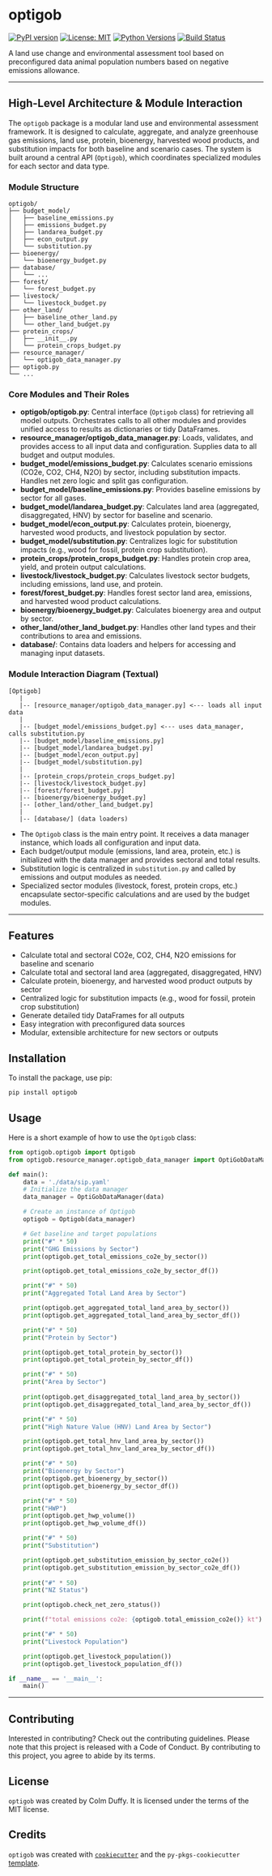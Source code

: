 # optigob

[![PyPI version](https://img.shields.io/pypi/v/optigob.svg)](https://pypi.org/project/optigob/)
[![License: MIT](https://img.shields.io/badge/License-MIT-yellow.svg)](https://opensource.org/licenses/MIT)
[![Python Versions](https://img.shields.io/pypi/pyversions/optigob.svg)](https://pypi.org/project/optigob/)
[![Build Status](https://img.shields.io/github/actions/workflow/status/colmduff/OptiGob/ci.yml?branch=main)](https://github.com/colmduff/OptiGob/actions)

A land use change and environmental assessment tool based on preconfigured data animal population numbers based on negative emissions allowance.

---

## High-Level Architecture & Module Interaction

The `optigob` package is a modular land use and environmental assessment framework. It is designed to calculate, aggregate, and analyze greenhouse gas emissions, land use, protein, bioenergy, harvested wood products, and substitution impacts for both baseline and scenario cases. The system is built around a central API (`Optigob`), which coordinates specialized modules for each sector and data type.

### Module Structure

```
optigob/
├── budget_model/
│   ├── baseline_emissions.py
│   ├── emissions_budget.py
│   ├── landarea_budget.py
│   ├── econ_output.py
│   └── substitution.py
├── bioenergy/
│   └── bioenergy_budget.py
├── database/
│   └── ...
├── forest/
│   └── forest_budget.py
├── livestock/
│   └── livestock_budget.py
├── other_land/
│   ├── baseline_other_land.py
│   └── other_land_budget.py
├── protein_crops/
│   ├── __init__.py
│   └── protein_crops_budget.py
├── resource_manager/
│   └── optigob_data_manager.py
├── optigob.py
└── ...
```

### Core Modules and Their Roles

- **optigob/optigob.py**: Central interface (`Optigob` class) for retrieving all model outputs. Orchestrates calls to all other modules and provides unified access to results as dictionaries or tidy DataFrames.
- **resource_manager/optigob_data_manager.py**: Loads, validates, and provides access to all input data and configuration. Supplies data to all budget and output modules.
- **budget_model/emissions_budget.py**: Calculates scenario emissions (CO2e, CO2, CH4, N2O) by sector, including substitution impacts. Handles net zero logic and split gas configuration.
- **budget_model/baseline_emissions.py**: Provides baseline emissions by sector for all gases.
- **budget_model/landarea_budget.py**: Calculates land area (aggregated, disaggregated, HNV) by sector for baseline and scenario.
- **budget_model/econ_output.py**: Calculates protein, bioenergy, harvested wood products, and livestock population by sector.
- **budget_model/substitution.py**: Centralizes logic for substitution impacts (e.g., wood for fossil, protein crop substitution).
- **protein_crops/protein_crops_budget.py**: Handles protein crop area, yield, and protein output calculations.
- **livestock/livestock_budget.py**: Calculates livestock sector budgets, including emissions, land use, and protein.
- **forest/forest_budget.py**: Handles forest sector land area, emissions, and harvested wood product calculations.
- **bioenergy/bioenergy_budget.py**: Calculates bioenergy area and output by sector.
- **other_land/other_land_budget.py**: Handles other land types and their contributions to area and emissions.
- **database/**: Contains data loaders and helpers for accessing and managing input datasets.

### Module Interaction Diagram (Textual)

```text
[Optigob]
   |
   |-- [resource_manager/optigob_data_manager.py] <--- loads all input data
   |
   |-- [budget_model/emissions_budget.py] <--- uses data_manager, calls substitution.py
   |-- [budget_model/baseline_emissions.py]
   |-- [budget_model/landarea_budget.py]
   |-- [budget_model/econ_output.py]
   |-- [budget_model/substitution.py]
   |
   |-- [protein_crops/protein_crops_budget.py]
   |-- [livestock/livestock_budget.py]
   |-- [forest/forest_budget.py]
   |-- [bioenergy/bioenergy_budget.py]
   |-- [other_land/other_land_budget.py]
   |
   |-- [database/] (data loaders)
```

- The `Optigob` class is the main entry point. It receives a data manager instance, which loads all configuration and input data.
- Each budget/output module (emissions, land area, protein, etc.) is initialized with the data manager and provides sectoral and total results.
- Substitution logic is centralized in `substitution.py` and called by emissions and output modules as needed.
- Specialized sector modules (livestock, forest, protein crops, etc.) encapsulate sector-specific calculations and are used by the budget modules.

---

## Features

- Calculate total and sectoral CO2e, CO2, CH4, N2O emissions for baseline and scenario
- Calculate total and sectoral land area (aggregated, disaggregated, HNV)
- Calculate protein, bioenergy, and harvested wood product outputs by sector
- Centralized logic for substitution impacts (e.g., wood for fossil, protein crop substitution)
- Generate detailed tidy DataFrames for all outputs
- Easy integration with preconfigured data sources
- Modular, extensible architecture for new sectors or outputs

## Installation

To install the package, use pip:

```bash
pip install optigob
```

## Usage

Here is a short example of how to use the `Optigob` class:

```python
from optigob.optigob import Optigob
from optigob.resource_manager.optigob_data_manager import OptiGobDataManager

def main():
    data = './data/sip.yaml'
    # Initialize the data manager
    data_manager = OptiGobDataManager(data)

    # Create an instance of Optigob
    optigob = Optigob(data_manager)

    # Get baseline and target populations
    print("#" * 50)
    print("GHG Emissions by Sector")
    print(optigob.get_total_emissions_co2e_by_sector())

    print(optigob.get_total_emissions_co2e_by_sector_df())

    print("#" * 50)
    print("Aggregated Total Land Area by Sector")

    print(optigob.get_aggregated_total_land_area_by_sector())
    print(optigob.get_aggregated_total_land_area_by_sector_df())

    print("#" * 50)
    print("Protein by Sector")

    print(optigob.get_total_protein_by_sector())
    print(optigob.get_total_protein_by_sector_df())

    print("#" * 50)
    print("Area by Sector")
    
    print(optigob.get_disaggregated_total_land_area_by_sector())
    print(optigob.get_disaggregated_total_land_area_by_sector_df())

    print("#" * 50)
    print("High Nature Value (HNV) Land Area by Sector")

    print(optigob.get_total_hnv_land_area_by_sector())
    print(optigob.get_total_hnv_land_area_by_sector_df())

    print("#" * 50)
    print("Bioenergy by Sector")
    print(optigob.get_bioenergy_by_sector())
    print(optigob.get_bioenergy_by_sector_df())

    print("#" * 50)
    print("HWP")
    print(optigob.get_hwp_volume())
    print(optigob.get_hwp_volume_df())

    print("#" * 50)
    print("Substitution")

    print(optigob.get_substitution_emission_by_sector_co2e())
    print(optigob.get_substitution_emission_by_sector_co2e_df())
    
    print("#" * 50)
    print("NZ Status")

    print(optigob.check_net_zero_status())

    print(f"total emissions co2e: {optigob.total_emission_co2e()} kt")

    print("#" * 50)
    print("Livestock Population")

    print(optigob.get_livestock_population())
    print(optigob.get_livestock_population_df())

if __name__ == '__main__':
    main()
```

---

## Contributing

Interested in contributing? Check out the contributing guidelines. Please note that this project is released with a Code of Conduct. By contributing to this project, you agree to abide by its terms.

## License

`optigob` was created by Colm Duffy. It is licensed under the terms of the MIT license.

## Credits

`optigob` was created with [`cookiecutter`](https://cookiecutter.readthedocs.io/en/latest/) and the `py-pkgs-cookiecutter` [template](https://github.com/py-pkgs/py-pkgs-cookiecutter).